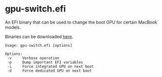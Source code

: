 # gpu-switch.efi

An EFI binary that can be used to change the boot GPU for certain
MacBook models.

Binaries can be downloaded [here](https://github.com/jclehner/gpu-switch-efi/releases).

```
Usage: gpu-switch.efi [options]

Options:
 -v     Verbose operation
 -p     Dump important EFI variables
 -i     Force integrated GPU on next boot
 -d     Force dedicated GPU on next boot
```
